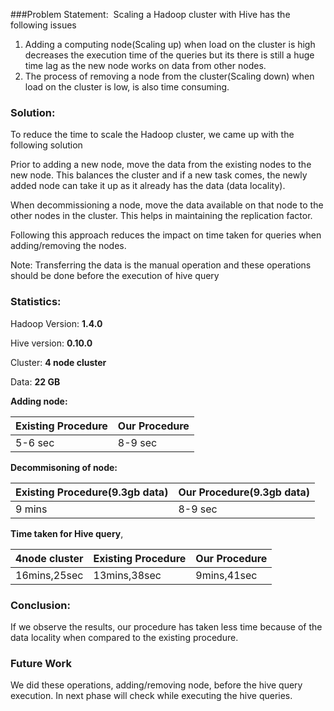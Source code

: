 ###﻿Problem Statement:
﻿
Scaling a Hadoop cluster with Hive has the following issues

1. Adding a computing node(Scaling up) when load on the cluster is high decreases the execution time of the queries but its there is still a huge time lag as the new node works on data from other nodes.
2. The process of removing a node from the cluster(Scaling down) when load on the cluster is low, is also time consuming.

### Solution:

To reduce the time to scale the Hadoop cluster, we came up with the following solution

   Prior to adding a new node, move the data from the existing nodes to the new node. This balances the cluster and if a new task comes, the newly added node can take it up as it already has the data (data locality).
   
   When decommissioning a node, move the data available on that node to the other nodes in the cluster. This helps in maintaining the replication factor.
  
Following this approach reduces the impact on time taken for queries when adding/removing the nodes.

Note: Transferring the data is the manual operation and these operations should be done before the execution of hive query

### Statistics:
Hadoop Version: **1.4.0**

Hive version: **0.10.0**

Cluster: **4 node cluster**

Data: **22 GB**

**Adding node:**

|Existing Procedure| Our Procedure|
|---|---|
|5-6 sec| 8-9 sec|

**Decommisoning of node:**

|Existing Procedure(9.3gb data)| Our Procedure(9.3gb data)|
|---|---|
|9 mins| 8-9 sec|


**Time taken for Hive query**,

|4node cluster |Existing Procedure| Our Procedure|
|---|---|---|
|16mins,25sec|13mins,38sec| 9mins,41sec|


### Conclusion:
If we observe the results, our procedure has taken less time because of the data locality when compared to the existing procedure. 


### Future Work
We did these operations, adding/removing node,  before the hive query execution. In next phase will check while executing the hive queries.
    
